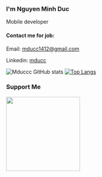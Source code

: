 ### I'm Nguyen Minh Duc
Mobile developer

#### Contact me for job:

Email: mducc1412@gmail.com

Linkedin: [mducc](https://www.linkedin.com/in/mducc/)

![Mduccc GitHub stats](https://github-readme-stats.vercel.app/api?username=mduccc&count_private=true&show_icons=true&hide_border=true&theme=dark&include_all_commits=true) [![Top Langs](https://github-readme-stats.vercel.app/api/top-langs/?username=mduccc&hide=html,css&show_icons=true&hide_border=true&theme=dark)](https://github.com/anuraghazra/github-readme-stats)

### Support Me

<a href="https://www.buymeacoffee.com/mducc1412p"><img src="https://cdn.buymeacoffee.com/buttons/v2/default-yellow.png" width="200" /></a>
